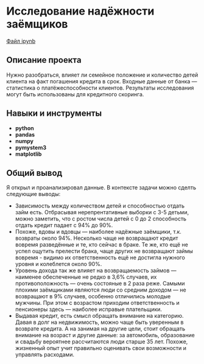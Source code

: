 # Исследование надёжности заёмщиков

[Файл ipynb](https://github.com/oleggrigoryev/public_projects/blob/main/banking/notebook_EDA_bank_oleg_grigoryev_public.ipynb)

## Описание проекта

Нужно разобраться, влияет ли семейное положение и количество детей клиента на факт погашения кредита в срок. Входные данные от банка — статистика о платёжеспособности клиентов. Результаты исследования могут быть использованы для кредитного скоринга.



## Навыки и инструменты

- **python**
- **pandas**
- **numpy**
- **pymystem3**
- **matplotlib**

## 

## Общий вывод

Я открыл и проанализировал данные. В контексте задачи можно сделть следующие выводы:
- Зависимость между количеством детей и способностью отдать займ есть. Отбрасывая нерепрентативные выборки с 3-5 детьми, можно заметить, что с ростом числа детей с 0 до 2 способность отдать кредит падает с 94% до 90%.
- Похоже, вдовы и вдовцы — наиболее надёжные заёмщики, т.к. возвраты около 94%. Несколько чаще не возвращают кредит вовремя разведённые и те, кто сейчас в браке. Те же, кто ещё не успел ощутить прелести брака, чаще других не возвращают займы вовремя - видимо их ответственность ещё не достигла нужного уровня и колеблется около 90%.
- Уровень дохода так же влияет на возвращаемость займов — наименее обеспеченные не редко в 3,6% случаев, их противоположность — очень состояные в 2 раза реже. Самыми плохими заёмщиками являются люди со средним доходом — не возвращают в 9% случаев, особенно отличились молодые мужчины. При этом с возрастом приходим ответственность и пенсионеры здесь — наиболее исправые плательщики.
- Выдавая кредит, есть смысл обращать внимание на категорию. Давая в долг на недвижимость, можно чаще быть уверенным в возврате кредита. А на занимая на другие цели, стоит обращать внимание на возраст и другие данные: за автомобиль, образование и свадьбу вероятнее рассчитаются люди старше 35 лет. Похоже, жизненный опыт учит правильно оценивать свои возможности и управлять расходами.
